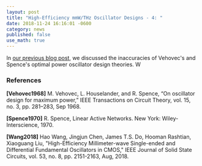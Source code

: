 ```yaml
---
layout: post
title: "High-Efficiency mmW/THz Oscillator Designs - 4: "
date: 2018-11-24 16:16:01 -0600
category: news
published: false
use_math: true
---
```


In [our previous blog post](/blog/2018-06-10-high-efficiency-oscillator-design-2), we discussed the inaccuracies of Vehovec's and Spence's optimal power oscillator design theories. W

### References

**[Vehovec1968]** M. Vehovec, L. Houselander, and R. Spence, “On oscillator design for maximum power,” IEEE Transactions on Circuit Theory, vol. 15, no. 3,
pp. 281–283, Sep 1968.

**[Spence1970]** R. Spence, Linear Active Networks. New York: Wiley-Interscience, 1970.

**[Wang2018]** Hao Wang, Jingjun Chen, James T.S. Do, Hooman Rashtian, Xiaoguang Liu, "High-Efficiency Millimeter-wave Single-ended and Differential Fundamental Oscillators in CMOS," IEEE Journal of Solid State Circuits, vol. 53, no. 8, pp. 2151-2163, Aug, 2018.
